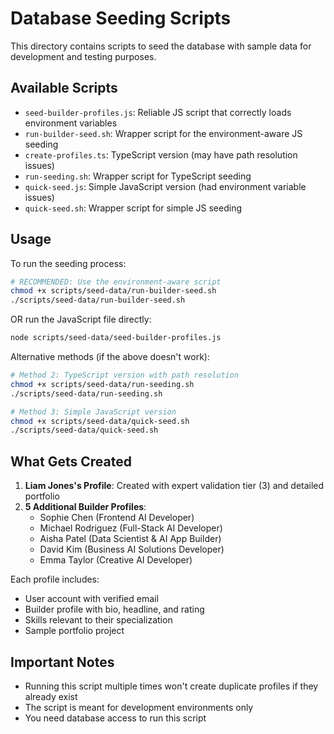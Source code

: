 # Database Seeding Scripts

This directory contains scripts to seed the database with sample data for development and testing purposes.

## Available Scripts

- `seed-builder-profiles.js`: Reliable JS script that correctly loads environment variables
- `run-builder-seed.sh`: Wrapper script for the environment-aware JS seeding
- `create-profiles.ts`: TypeScript version (may have path resolution issues)
- `run-seeding.sh`: Wrapper script for TypeScript seeding
- `quick-seed.js`: Simple JavaScript version (had environment variable issues)
- `quick-seed.sh`: Wrapper script for simple JS seeding

## Usage

To run the seeding process:

```bash
# RECOMMENDED: Use the environment-aware script
chmod +x scripts/seed-data/run-builder-seed.sh
./scripts/seed-data/run-builder-seed.sh
```

OR run the JavaScript file directly:

```bash
node scripts/seed-data/seed-builder-profiles.js
```

Alternative methods (if the above doesn't work):

```bash
# Method 2: TypeScript version with path resolution
chmod +x scripts/seed-data/run-seeding.sh
./scripts/seed-data/run-seeding.sh

# Method 3: Simple JavaScript version
chmod +x scripts/seed-data/quick-seed.sh
./scripts/seed-data/quick-seed.sh
```

## What Gets Created

1. **Liam Jones's Profile**: Created with expert validation tier (3) and detailed portfolio
2. **5 Additional Builder Profiles**:
   - Sophie Chen (Frontend AI Developer)
   - Michael Rodriguez (Full-Stack AI Developer) 
   - Aisha Patel (Data Scientist & AI App Builder)
   - David Kim (Business AI Solutions Developer)
   - Emma Taylor (Creative AI Developer)

Each profile includes:
- User account with verified email
- Builder profile with bio, headline, and rating
- Skills relevant to their specialization
- Sample portfolio project

## Important Notes

- Running this script multiple times won't create duplicate profiles if they already exist
- The script is meant for development environments only
- You need database access to run this script
